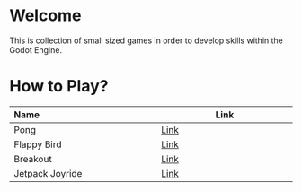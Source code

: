 # Welcome

This is collection of small sized games in order to develop skills within the Godot Engine.


# How to Play?
<table>
  <thead>
    <tr>
      <th width='500px' align='left'> Name </th>
      <th width='500px'> Link </th>
    </tr>
  </thead>
  
  <tbody>
    <tr>
      <td align='left'> Pong </th>
      <td> <a href="https://boebi-g.itch.io/pong"> Link </a> </th>
    </tr>
    <tr>
      <td align='left'> Flappy Bird </th>
      <td> <a href="https://boebi-g.itch.io/flappybird"> Link </a> </th>
    </tr>
     <tr>
      <td align='left'> Breakout </th>
      <td> <a href="https://boebi-g.itch.io/breakout"> Link </a> </th>
    </tr>
     <tr>
      <td align='left'> Jetpack Joyride </th>
      <td> <a href="https://boebi-g.itch.io/early-bird"> Link </a> </th>
    </tr>
  </tbody>
  
</table>
